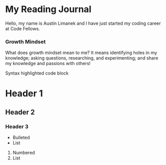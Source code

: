 # My Reading Journal

Hello, my name is Austin Limanek and I have just started my coding career at Code Fellows.

### Growth Mindset

What does growth mindset mean to me? It means identifying holes in my knowledge; asking questions, researching, and experimenting; and share my knowledge and passions with others!

Syntax highlighted code block

# Header 1
## Header 2
### Header 3

- Bulleted
- List

1. Numbered
2. List

